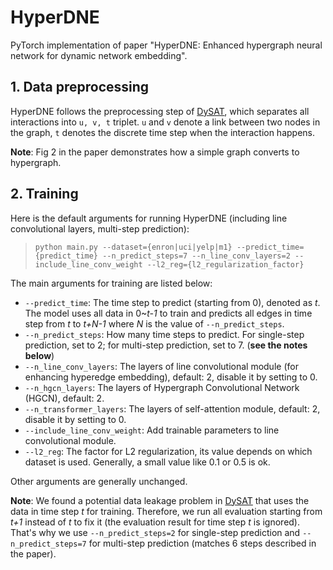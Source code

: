 # HyperDNE

PyTorch implementation of paper "HyperDNE: Enhanced hypergraph neural network for dynamic network embedding".

## 1. Data preprocessing

HyperDNE follows the preprocessing step of [DySAT], which separates all interactions into `u, v, t` triplet. `u` and `v` denote a link between two nodes in the graph, `t` denotes the discrete time step when the interaction happens.

**Note**: Fig 2 in the paper demonstrates how a simple graph converts to hypergraph.

## 2. Training

Here is the default arguments for running HyperDNE (including line convolutional layers, multi-step prediction):

> `python main.py --dataset={enron|uci|yelp|m1} --predict_time={predict_time} --n_predict_steps=7 --n_line_conv_layers=2 --include_line_conv_weight --l2_reg={l2_regularization_factor}`

The main arguments for training are listed below:
- `--predict_time`: The time step to predict (starting from 0), denoted as *t*. The model uses all data in 0~*t-1* to train and predicts all edges in time step from *t* to *t+N-1* where *N* is the value of `--n_predict_steps`.
- `--n_predict_steps`: How many time steps to predict. For single-step prediction, set to 2; for multi-step prediction, set to 7. (**see the notes below**)
- `--n_line_conv_layers`: The layers of line convolutional module (for enhancing hyperedge embedding), default: 2, disable it by setting to 0.
- `--n_hgcn_layers`: The layers of Hypergraph Convolutional Network (HGCN), default: 2.
- `--n_transformer_layers`: The layers of self-attention module, default: 2, disable it by setting to 0.
- `--include_line_conv_weight`: Add trainable parameters to line convolutional module.
- `--l2_reg`: The factor for L2 regularization, its value depends on which dataset is used. Generally, a small value like 0.1 or 0.5 is ok.

Other arguments are generally unchanged.

**Note**: We found a potential data leakage problem in [DySAT] that uses the data in time step *t* for training. Therefore, we run all evaluation starting from *t+1* instead of *t* to fix it (the evaluation result for time step *t* is ignored). That's why we use `--n_predict_steps=2` for single-step prediction and `--n_predict_steps=7` for multi-step prediction (matches 6 steps described in the paper).

[DySAT]: https://github.com/aravindsankar28/DySAT
